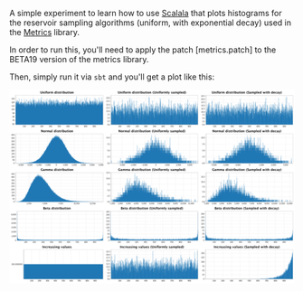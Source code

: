 A simple experiment to learn how to use [Scalala](https://github.com/scalala/Scalala) that plots histograms for the reservoir sampling algorithms (uniform, with exponential decay) used in the [Metrics](https://github.com/codahale/metrics) library.

In order to run this, you'll need to apply the patch [metrics.patch] to the BETA19 version of the metrics library.

Then, simply run it via `sbt` and you'll get a plot like this:

![Plot](plot.png)

